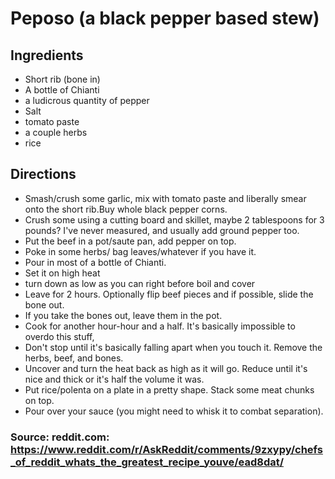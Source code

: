 # Peposo (a black pepper based stew)

## Ingredients
* Short rib (bone in)
* A bottle of Chianti
* a ludicrous quantity of pepper
* Salt
* tomato paste
* a couple herbs
* rice

## Directions
* Smash/crush some garlic, mix with tomato paste and liberally smear onto the short rib.Buy whole black pepper corns.
* Crush some using a cutting board and skillet, maybe 2 tablespoons for 3 pounds? I've never measured, and usually add ground pepper too.
* Put the beef in a pot/saute pan, add pepper on top. 
* Poke in some herbs/ bag leaves/whatever if you have it. 
* Pour in most of a bottle of Chianti. 
* Set it on high heat
* turn down as low as you can right before boil and cover
* Leave for 2 hours. Optionally flip beef pieces and if possible, slide the bone out. 
* If you take the bones out, leave them in the pot. 
* Cook for another hour-hour and a half. It's basically impossible to overdo this stuff,
* Don't stop until it's basically falling apart when you touch it. Remove the herbs, beef, and bones. 
* Uncover and turn the heat back as high as it will go. Reduce until it's nice and thick or it's half the volume it was. 
* Put rice/polenta on a plate in a pretty shape. Stack some meat chunks on top. 
* Pour over your sauce (you might need to whisk it to combat separation).

### Source: reddit.com: https://www.reddit.com/r/AskReddit/comments/9zxypy/chefs_of_reddit_whats_the_greatest_recipe_youve/ead8dat/
